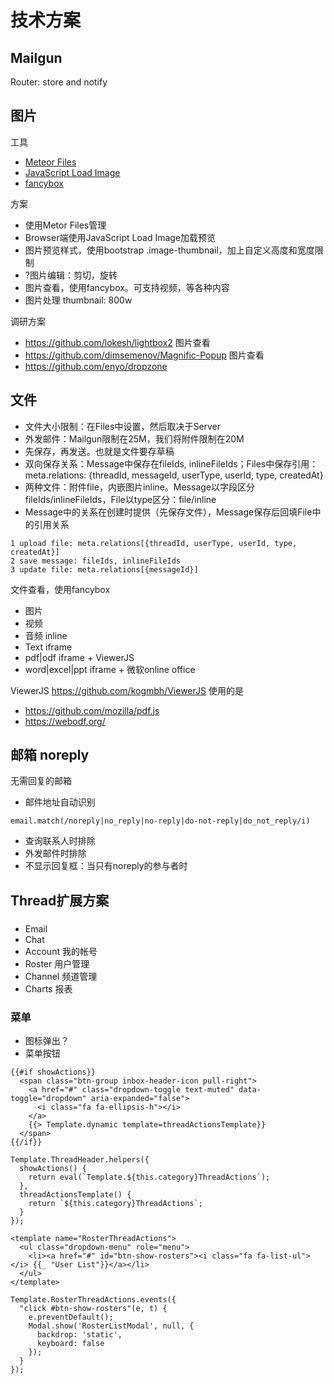 # 技术方案

## Mailgun

Router: store and notify

## 图片

工具
- [Meteor Files](https://github.com/VeliovGroup/Meteor-Files/wiki)
- [JavaScript Load Image](https://github.com/blueimp/JavaScript-Load-Image)
- [fancybox](https://github.com/fancyapps/fancybox)

方案
- 使用Metor Files管理
- Browser端使用JavaScript Load Image加载预览
- 图片预览样式，使用bootstrap .image-thumbnail，加上自定义高度和宽度限制
- ?图片编辑：剪切，旋转
- 图片查看，使用fancybox。可支持视频，等各种内容
- 图片处理 thumbnail: 800w

调研方案
- https://github.com/lokesh/lightbox2 图片查看
- https://github.com/dimsemenov/Magnific-Popup 图片查看
- https://github.com/enyo/dropzone

## 文件

- 文件大小限制：在Files中设置，然后取决于Server
- 外发邮件：Mailgun限制在25M，我们将附件限制在20M
- 先保存，再发送。也就是文件要存草稿
- 双向保存关系：Message中保存在fileIds, inlineFileIds；Files中保存引用：meta.relations: {threadId, messageId, userType, userId, type, createdAt}
- 两种文件：附件file，内嵌图片inline。Message以字段区分fileIds/inlineFileIds，File以type区分：file/inline
- Message中的关系在创建时提供（先保存文件），Message保存后回填File中的引用关系

```
1 upload file: meta.relations[{threadId, userType, userId, type, createdAt}]
2 save message: fileIds, inlineFileIds
3 update file: meta.relations[{messageId}]
```

文件查看，使用fancybox
- 图片
- 视频
- 音频 inline
- Text iframe
- pdf|odf iframe + ViewerJS
- word|excel|ppt iframe + 微软online office

ViewerJS
https://github.com/kogmbh/ViewerJS
使用的是
- https://github.com/mozilla/pdf.js
- https://webodf.org/

## 邮箱 noreply

无需回复的邮箱

- 邮件地址自动识别
```
email.match(/noreply|no_reply|no-reply|do-not-reply|do_not_reply/i)
```
- 查询联系人时排除
- 外发邮件时排除
- 不显示回复框：当只有noreply的参与者时

## Thread扩展方案

###

- Email
- Chat
- Account 我的帐号
- Roster 用户管理
- Channel 频道管理
- Charts 报表

### 菜单

- 图标弹出？
- 菜单按钮

```
{{#if showActions}}
  <span class="btn-group inbox-header-icon pull-right">
    <a href="#" class="dropdown-toggle text-muted" data-toggle="dropdown" aria-expanded="false">
      <i class="fa fa-ellipsis-h"></i>
    </a>
    {{> Template.dynamic template=threadActionsTemplate}}
  </span>
{{/if}}

Template.ThreadHeader.helpers({
  showActions() {
    return eval(`Template.${this.category}ThreadActions`);
  },
  threadActionsTemplate() {
    return `${this.category}ThreadActions`;
  }
});

<template name="RosterThreadActions">
  <ul class="dropdown-menu" role="menu">
    <li><a href="#" id="btn-show-rosters"><i class="fa fa-list-ul"></i> {{_ "User List"}}</a></li>
  </ul>
</template>

Template.RosterThreadActions.events({
  "click #btn-show-rosters"(e, t) {
    e.preventDefault();
    Modal.show('RosterListModal', null, {
      backdrop: 'static',
      keyboard: false
    });
  }
});
```
